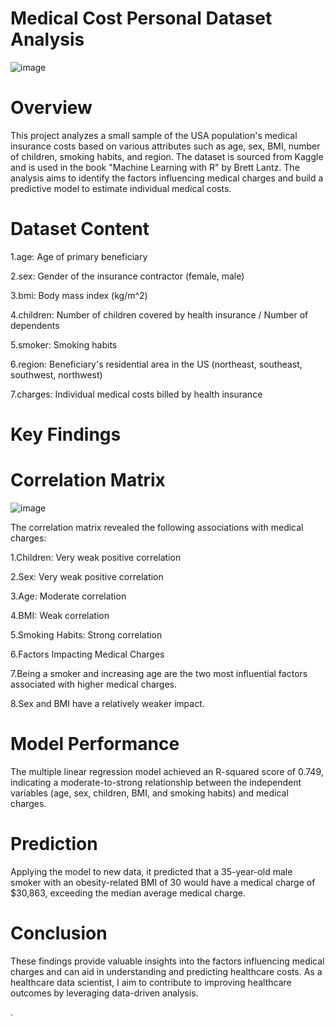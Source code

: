 # Medical Cost Personal Dataset Analysis
![image](https://github.com/Dibieoluchi/medical-cost-analyis-with-sql-and-python/assets/88893142/4eb8a43a-3d16-461b-8381-125e1ee083db)

# Overview
This project analyzes a small sample of the USA population's medical insurance costs based on various attributes such as age, sex, BMI, number of children, smoking habits, and region. The dataset is sourced from Kaggle and is used in the book "Machine Learning with R" by Brett Lantz. The analysis aims to identify the factors influencing medical charges and build a predictive model to estimate individual medical costs.

# Dataset Content
1.age: Age of primary beneficiary

2.sex: Gender of the insurance contractor (female, male)

3.bmi: Body mass index (kg/m^2)

4.children: Number of children covered by health insurance / Number of dependents

5.smoker: Smoking habits

6.region: Beneficiary's residential area in the US (northeast, southeast, southwest, northwest)

7.charges: Individual medical costs billed by health insurance

# Key Findings


# Correlation Matrix

![image](https://github.com/Dibieoluchi/medical-cost-analyis-with-sql-and-python/assets/88893142/22d266bb-f96a-41e9-bd27-58b1361ef971)


The correlation matrix revealed the following associations with medical charges:

1.Children: Very weak positive correlation

2.Sex: Very weak positive correlation

3.Age: Moderate correlation

4.BMI: Weak correlation

5.Smoking Habits: Strong correlation

6.Factors Impacting Medical Charges

7.Being a smoker and increasing age are the two most influential factors associated with higher medical charges.

8.Sex and BMI have a relatively weaker impact.

# Model Performance

The multiple linear regression model achieved an R-squared score of 0.749, indicating a moderate-to-strong relationship between the independent variables (age, sex, children, BMI, and smoking habits) and medical charges.

# Prediction
Applying the model to new data, it predicted that a 35-year-old male smoker with an obesity-related BMI of 30 would have a medical charge of $30,863, exceeding the median average medical charge.


# Conclusion
These findings provide valuable insights into the factors influencing medical charges and can aid in understanding and predicting healthcare costs. As a healthcare data scientist, I aim to contribute to improving healthcare outcomes by leveraging data-driven analysis.

.
